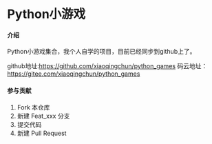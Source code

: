 # Python小游戏

#### 介绍
Python小游戏集合，我个人自学的项目，目前已经同步到github上了。

github地址:https://github.com/xiaoqingchun/python_games
码云地址：https://gitee.com/xiaoqingchun/python_games

#### 参与贡献

1. Fork 本仓库
2. 新建 Feat_xxx 分支
3. 提交代码
4. 新建 Pull Request
